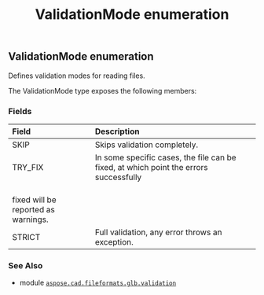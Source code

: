 ﻿---
title: ValidationMode enumeration
second_title: Aspose.CAD for Python via .NET API References
description: 
type: docs
weight: 90
url: /python-net/aspose.cad.fileformats.glb.validation/validationmode/
is_root: false
---

## ValidationMode enumeration

Defines validation modes for reading files.



The ValidationMode type exposes the following members:

### Fields
| Field | Description |
| :- | :- |
| SKIP | Skips validation completely. |
| TRY_FIX | In some specific cases, the file can be fixed, at which point the errors successfully<br/>fixed will be reported as warnings. |
| STRICT | Full validation, any error throws an exception. |



### See Also
* module [`aspose.cad.fileformats.glb.validation`](..)
